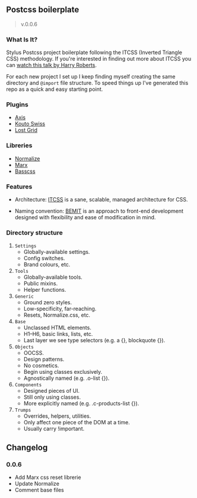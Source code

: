 ## Postcss boilerplate

> v.0.0.6

### What Is It?

Stylus Postcss project boilerplate following the ITCSS (Inverted Triangle CSS) methodology. If you're interested in finding out more about ITCSS you can [watch this talk by Harry Roberts](http://youtu.be/1OKZOV-iLj4).

For each new project I set up I keep finding myself creating the same directory and `@import` file structure. To speed things up I've generated this repo as a quick and easy starting point.

### Plugins

* [Axis](http://axis.netlify.com/)
* [Kouto Swiss](http://kouto-swiss.io/)
* [Lost Grid](http://corysimmons.github.io/lost/)

### Libreries

* [Normalize](https://necolas.github.io/normalize.css/)
* [Marx](http://matthewblode.com/marx/)
* [Basscss](http://www.basscss.com/docs/)

### Features

* Architecture:
 [ITCSS](http://csswizardry.net/talks/2014/11/itcss-dafed.pdf) is a sane, scalable, managed architecture for CSS.

* Naming convention:
 [BEMIT](http://csswizardry.com/2015/08/bemit-taking-the-bem-naming-convention-a-step-further/)  is an approach to front-end development designed with flexibility and ease of modification in mind.

### Directory structure

1. `Settings`
    * Globally-available settings.
    * Config switches.
    * Brand colours, etc.
2. `Tools`
    * Globally-available tools.
    * Public mixins.
    * Helper functions.
3. `Generic`
    * Ground zero styles.
    * Low-specificity, far-reaching.
    * Resets, Normalize.css, etc.
4. `Base`
    * Unclassed HTML elements.
    * H1–H6, basic links, lists, etc.
    * Last layer we see type selectors (e.g. a {},  blockquote {}).
5. `Objects`
    * OOCSS.
    * Design patterns.
    * No cosmetics.
    * Begin using classes exclusively.
    * Agnostically named (e.g. .o-list {}).
6. `Components`
    * Designed pieces of UI.
    * Still only using classes.
    * More explicitly named (e.g. .c-products-list {}).
7. `Trumps`
    * Overrides, helpers, utilities.
    * Only affect one piece of the DOM at a time.
    * Usually carry !important.

## Changelog

### 0.0.6

  * Add Marx css reset librerie
  * Update Normalize
  * Comment base files
